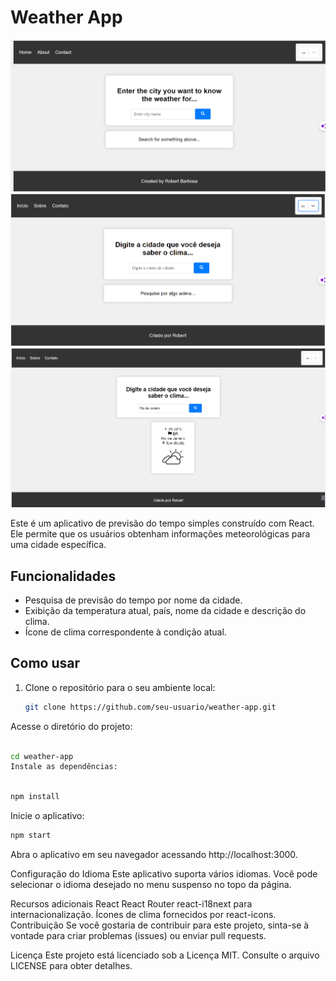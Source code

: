 # Weather App

![Weather App Screenshot](screenshot.png)
![Weather App Screenshot](screenshot1.png)
![Weather App Screenshot](screenshot2.png)

Este é um aplicativo de previsão do tempo simples construído com React. Ele permite que os usuários obtenham informações meteorológicas para uma cidade específica.

## Funcionalidades

- Pesquisa de previsão do tempo por nome da cidade.
- Exibição da temperatura atual, país, nome da cidade e descrição do clima.
- Ícone de clima correspondente à condição atual.

## Como usar

1. Clone o repositório para o seu ambiente local:

   ```bash
   git clone https://github.com/seu-usuario/weather-app.git
      ```
Acesse o diretório do projeto:

   ```bash

cd weather-app
Instale as dependências:
   ```
   ```bash

npm install
   ```
Inicie o aplicativo:


   ```bash
npm start
   ```
Abra o aplicativo em seu navegador acessando http://localhost:3000.

Configuração do Idioma
Este aplicativo suporta vários idiomas. Você pode selecionar o idioma desejado no menu suspenso no topo da página.

Recursos adicionais
React
React Router
react-i18next para internacionalização.
Ícones de clima fornecidos por react-icons.
Contribuição
Se você gostaria de contribuir para este projeto, sinta-se à vontade para criar problemas (issues) ou enviar pull requests.

Licença
Este projeto está licenciado sob a Licença MIT. Consulte o arquivo LICENSE para obter detalhes.
